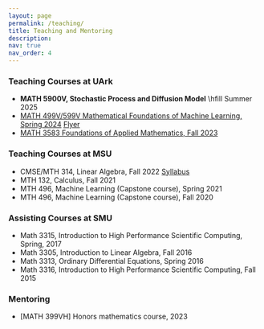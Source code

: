 ```yaml
---
layout: page
permalink: /teaching/
title: Teaching and Mentoring
description: 
nav: true
nav_order: 4
---
```


### Teaching Courses at UArk
* **MATH 5900V, Stochastic Process and Diffusion Model** \hfill Summer 2025
* [MATH 499V/599V Mathematical Foundations of Machine Learning, Spring 2024](/teaching/math-499v599v/) <a href="../assets/pdf/flyer_MATH-499v599v-S24.pdf" target="_blank" rel="noopener noreferrer" class="float-right">Flyer</a>
* [MATH 3583 Foundations of Applied Mathematics, Fall 2023](/teaching/math-3583/) 

### Teaching Courses at MSU
* CMSE/MTH 314, Linear Algebra, Fall 2022 <a href="../assets/pdf/syllabus_MTH314.pdf" target="_blank" rel="noopener noreferrer" class="float-right">Syllabus</a>
* MTH 132, Calculus, Fall 2021
* MTH 496, Machine Learning (Capstone course), Spring 2021
* MTH 496, Machine Learning (Capstone course), Fall 2020

### Assisting Courses at SMU
* Math 3315, Introduction to High Performance Scientific Computing, Spring, 2017
* Math 3305, Introduction to Linear Algebra, Fall 2016
* Math 3313, Ordinary Differential Equations, Spring 2016
* Math 3316, Introduction to High Performance Scientific Computing, Fall 2015

### Mentoring
* [MATH 399VH] Honors mathematics course, 2023
